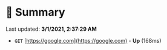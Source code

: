 # 📖 Summary
Last updated: **3/1/2021, 2:37:29 AM**

- `GET` [https://google.com](https://google.com) - **Up** (168ms)
